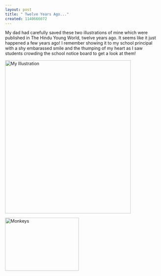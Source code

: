 ```yaml
--- 
layout: post
title: " Twelve Years Ago..."
created: 1140666072
---
```

My dad had carefully saved these two illustrations of mine which were published in The Hindu Young World, twelve years ago. It seems like it just happened a few years ago! I remember showing it to my school principal with a shy embarassed smile and the thumping of my heart as I saw students crowding the school notice board to get a look at them! 

<a href="http://www.flickr.com/photos/nimbupani/103266457/" title="Photo Sharing"><img src="http://static.flickr.com/33/103266457_829da7f2b4.jpg" width="409" height="500" alt="My Illustration" /></a>

<a href="http://www.flickr.com/photos/nimbupani/103266060/" title="Photo Sharing"><img src="http://static.flickr.com/32/103266060_79d9b28ed3_m.jpg" width="240" height="173" alt="Monkeys" /></a>
